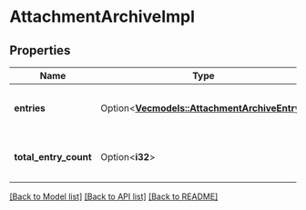 # AttachmentArchiveImpl

## Properties

Name | Type | Description | Notes
------------ | ------------- | ------------- | -------------
**entries** | Option<[**Vec<models::AttachmentArchiveEntry>**](AttachmentArchiveEntry.md)> | The list of the items included in the archive. | [optional]
**total_entry_count** | Option<**i32**> | The number of items in the archive. | [optional]

[[Back to Model list]](../README.md#documentation-for-models) [[Back to API list]](../README.md#documentation-for-api-endpoints) [[Back to README]](../README.md)


